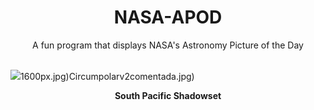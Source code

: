 <div align="center">
  <h1>
    NASA-APOD
  </h1>
</div>
  
<div align="center">
  A fun program that displays NASA's Astronomy Picture of the Day
</div>

<br>

![](https://apod.nasa.gov/apod/image/2408/FijiMoonsetWangJin.jpg)1600px.jpg)Circumpolarv2comentada.jpg)

<p align = "center">
  <b>South Pacific Shadowset</b>
</p>

